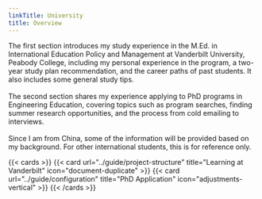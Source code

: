 ```yaml
---
linkTitle: University
title: Overview
---
```


The first section introduces my study experience in the M.Ed. in International Education Policy and Management at Vanderbilt University, Peabody College, including my personal experience in the program, a two-year study plan recommendation, and the career paths of past students. It also includes some general study tips.
<br><br>
The second section shares my experience applying to PhD programs in Engineering Education, covering topics such as program searches, finding summer research opportunities, and the process from cold emailing to interviews.
<br><br>
Since I am from China, some of the information will be provided based on my background. For other international students, this is for reference only.

{{< cards >}}
  {{< card url="../guide/project-structure" title="Learning at Vanderbilt" icon="document-duplicate" >}}
  {{< card url="../guide/configuration" title="PhD Application" icon="adjustments-vertical" >}}
{{< /cards >}}
